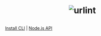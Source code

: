 <h1 align="center">
  <img src="https://rawgit.com/urlint/www/master/static/images/preview.png" alt="urlint">
</h1>

######

[Install CLI](https://github.com/urlint/urlint-cli) | [Node.js API](https://github.com/urlint/urlint)